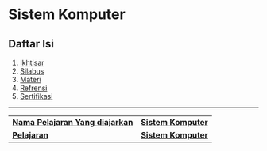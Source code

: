 <h1>Sistem Komputer</h1>

<h2 id="Daftar-Isi"> Daftar Isi</h2>

<ol>
    <li><a href="ikhtisar" title="Ikhtisaar"> Ikhtisar </li>
    <li><a href="silabus" title="silabus"> Silabus </li>
    <li><a href="materi" title="Materi"> Materi </li>
    <li><a href="refrensi" title="Refrensi"> Refrensi </li>
    <li><a href="sertifikasi" title="Sertifikasi"> Sertifikasi </li>
</ol>
<hr>

</body>
	<table>	
		<tbody>
		<tr>
			<td><strong>Nama Pelajaran Yang diajarkan</strong>
			<td><strong>Sistem Komputer</strong></td>
		</tr>
		<tr>
			<td><strong>Pelajaran </strong>
			<td><strong>Sistem Komputer</strong></td>
		</tr>
